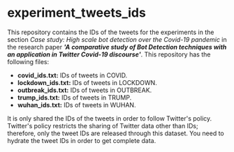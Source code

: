 # experiment_tweets_ids

This repository contains the IDs of the tweets for the experiments in the section *Case study: High scale bot detection over the Covid-19 pandemic* in the research paper __*'A comparative study of Bot Detection techniques with an application in Twitter Covid-19 discourse'*__. This repository has the following files:

- __covid_ids.txt:__  IDs of tweets in COVID.
- __lockdown_ids.txt:__  IDs of tweets in LOCKDOWN.
- __outbreak_ids.txt:__ IDs of tweets in OUTBREAK.
- __trump_ids.txt:__ IDs of tweets in TRUMP.
- __wuhan_ids.txt:__ IDs of tweets in WUHAN.

It is only shared the IDs of the tweets in order to follow Twitter's policy. Twitter's policy restricts the sharing of Twitter data other than IDs; therefore, only the tweet IDs are released through this dataset. You need to hydrate the tweet IDs in order to get complete data. 

